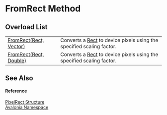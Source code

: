 # FromRect Method


## Overload List
<table>
<tr>
<td><a href="M_Avalonia_PixelRect_FromRect">FromRect(Rect, Vector)</a></td>
<td>Converts a <a href="T_Avalonia_Rect">Rect</a> to device pixels using the specified scaling factor.</td>
</tr>
<tr>
<td><a href="M_Avalonia_PixelRect_FromRect_1">FromRect(Rect, Double)</a></td>
<td>Converts a <a href="T_Avalonia_Rect">Rect</a> to device pixels using the specified scaling factor.</td>
</tr>
</table>

## See Also


#### Reference
<a href="T_Avalonia_PixelRect">PixelRect Structure</a>  
<a href="N_Avalonia">Avalonia Namespace</a>  

